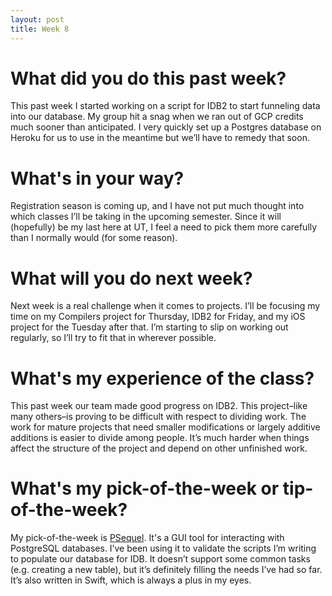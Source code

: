 ```yaml
---
layout: post
title: Week 8
---
```


# What did you do this past week?

This past week I started working on a script for IDB2 to start funneling data into our database. My group hit a snag when we ran out of GCP credits much sooner than anticipated. I very quickly set up a Postgres database on Heroku for us to use in the meantime but we’ll have to remedy that soon.

# What's in your way?

Registration season is coming up, and I have not put much thought into which classes I’ll be taking in the upcoming semester. Since it will (hopefully) be my last here at UT, I feel a need to pick them more carefully than I normally would (for some reason).

# What will you do next week?

Next week is a real challenge when it comes to projects. I’ll be focusing my time on my Compilers project for Thursday, IDB2 for Friday, and my iOS project for the Tuesday after that. I’m starting to slip on working out regularly, so I’ll try to fit that in wherever possible.

# What's my experience of the class?

This past week our team made good progress on IDB2. This project–like many others–is proving to be difficult with respect to dividing work. The work for mature projects that need smaller modifications or largely additive additions is easier to divide among people. It’s much harder when things affect the structure of the project and depend on other unfinished work.

# What's my pick-of-the-week or tip-of-the-week?

My pick-of-the-week is [PSequel](http://www.psequel.com). It's a GUI tool for interacting with PostgreSQL databases. I’ve been using it to validate the scripts I’m writing to populate our database for IDB. It doesn’t support some common tasks (e.g. creating a new table), but it’s definitely filling the needs I’ve had so far. It’s also written in Swift, which is always a plus in my eyes.
